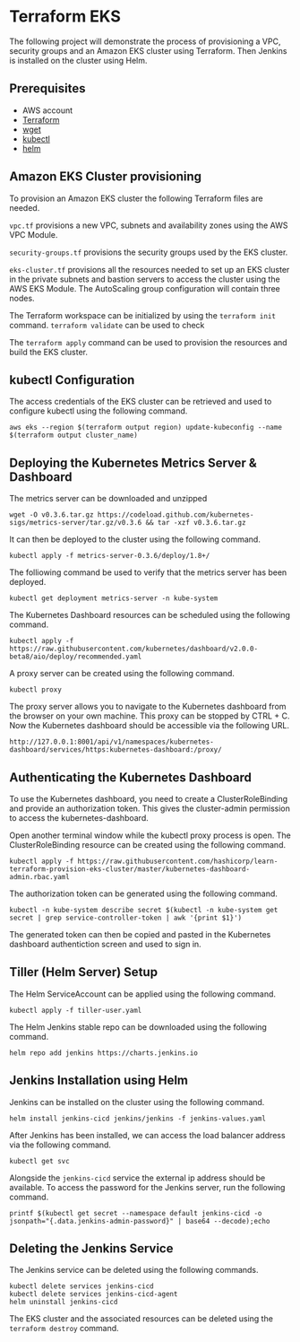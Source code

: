 # Terraform EKS
The following project will demonstrate the process of provisioning a VPC, security groups and an Amazon EKS cluster using Terraform. Then Jenkins is installed on the cluster using Helm.

## Prerequisites
* AWS account
* [Terraform](https://learn.hashicorp.com/tutorials/terraform/install-cli)
* [wget](https://stackoverflow.com/questions/33886917/how-to-install-wget-in-macos)
* [kubectl](https://kubernetes.io/docs/tasks/tools/install-kubectl/)
* [helm](https://helm.sh/docs/intro/install/)

## Amazon EKS Cluster provisioning
To provision an Amazon EKS cluster the following Terraform files are needed.

`vpc.tf` provisions a new VPC, subnets and availability zones using the AWS VPC Module.

`security-groups.tf` provisions the security groups used by the EKS cluster.

`eks-cluster.tf` provisions all the resources needed to set up an EKS cluster in the private subnets and bastion servers to access the cluster using the AWS EKS Module. The AutoScaling group configuration will contain three nodes.

The Terraform workspace can be initialized by using the `terraform init` command. `terraform validate` can be used to check 

The `terraform apply` command can be used to provision the resources and build the EKS cluster.

## kubectl Configuration
The access credentials of the EKS cluster can be retrieved and used to configure kubectl using the following command.
```
aws eks --region $(terraform output region) update-kubeconfig --name $(terraform output cluster_name)
```

## Deploying the Kubernetes Metrics Server & Dashboard
The metrics server can be downloaded and unzipped 
```
wget -O v0.3.6.tar.gz https://codeload.github.com/kubernetes-sigs/metrics-server/tar.gz/v0.3.6 && tar -xzf v0.3.6.tar.gz
```

It can then be deployed to the cluster using the following command.
```
kubectl apply -f metrics-server-0.3.6/deploy/1.8+/
```

The folliowing command be used to verify that the metrics server has been deployed.
```
kubectl get deployment metrics-server -n kube-system
```

The Kubernetes Dashboard resources can be scheduled using the following command.
```
kubectl apply -f https://raw.githubusercontent.com/kubernetes/dashboard/v2.0.0-beta8/aio/deploy/recommended.yaml
```

A proxy server can be created using the following command.
```
kubectl proxy
```

The proxy server allows you to navigate to the Kubernetes dashboard from the browser on your own machine. This proxy can be stopped by CTRL + C. Now the Kubernetes dashboard should be accessible via the following URL.
```
http://127.0.0.1:8001/api/v1/namespaces/kubernetes-dashboard/services/https:kubernetes-dashboard:/proxy/
```

## Authenticating the Kubernetes Dashboard
To use the Kubernetes dashboard, you need to create a ClusterRoleBinding and provide an authorization token. This gives the cluster-admin permission to access the kubernetes-dashboard.

Open another terminal window while the kubectl proxy process is open. The ClusterRoleBinding resource can be created using the following command.

```
kubectl apply -f https://raw.githubusercontent.com/hashicorp/learn-terraform-provision-eks-cluster/master/kubernetes-dashboard-admin.rbac.yaml
```

The authorization token can be generated using the following command.

```
kubectl -n kube-system describe secret $(kubectl -n kube-system get secret | grep service-controller-token | awk '{print $1}')
```

The generated token can then be copied and pasted in the Kubernetes dashboard authentiction screen and used to sign in.

## Tiller (Helm Server) Setup
The Helm ServiceAccount can be applied using the following command.
```
kubectl apply -f tiller-user.yaml
```

The Helm Jenkins stable repo can be downloaded using the following command.
```
helm repo add jenkins https://charts.jenkins.io
```

## Jenkins Installation using Helm
Jenkins can be installed on the cluster using the following command.
```
helm install jenkins-cicd jenkins/jenkins -f jenkins-values.yaml
```

After Jenkins has been installed, we can access the load balancer address via the following command.
```
kubectl get svc
```

Alongside the `jenkins-cicd` service the external ip address should be available. To access the password for the Jenkins server, run the following command.
```
printf $(kubectl get secret --namespace default jenkins-cicd -o jsonpath="{.data.jenkins-admin-password}" | base64 --decode);echo
```

## Deleting the Jenkins Service
The Jenkins service can be deleted using the following commands.
```
kubectl delete services jenkins-cicd
kubectl delete services jenkins-cicd-agent
helm uninstall jenkins-cicd
```

The EKS cluster and the associated resources can be deleted using the `terraform destroy` command.
